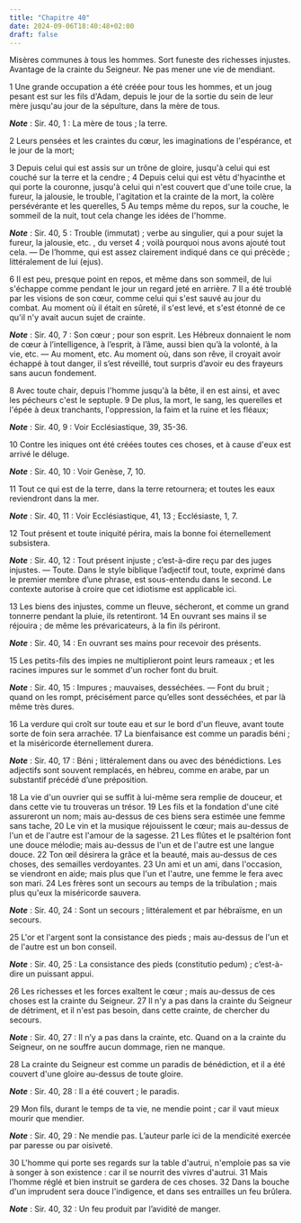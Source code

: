 ```yaml
---
title: "Chapitre 40"
date: 2024-09-06T18:40:48+02:00
draft: false
---
```



Misères communes à tous les hommes.
Sort funeste des richesses injustes.
Avantage de la crainte du Seigneur.
Ne pas mener une vie de mendiant.


1 Une grande occupation a été créée pour tous les hommes, et un joug pesant est sur les fils d'Adam, depuis le jour de la sortie du sein de leur mère jusqu'au jour de la sépulture, dans la mère de tous.

***Note*** :  Sir. 40, 1 : La mère de tous ; la terre.

2 Leurs pensées et les craintes du cœur, les imaginations de l'espérance, et le jour de la mort;


3 Depuis celui qui est assis sur un trône de gloire, jusqu'à celui qui est couché sur la terre et la cendre ; 4 Depuis celui qui est vêtu d'hyacinthe et qui porte la couronne, jusqu'à celui qui n'est couvert que d'une toile crue, la fureur, la jalousie, le trouble, l'agitation et la crainte de la mort, la colère persévérante et les querelles, 5 Au temps même du repos, sur la couche, le sommeil de la nuit, tout cela change les idées de l'homme.

***Note*** :  Sir. 40, 5 : Trouble (immutat) ; verbe au singulier, qui a pour sujet la fureur, la jalousie, etc. , du verset 4 ; voilà pourquoi nous avons ajouté tout cela. ― De l’homme, qui est assez clairement indiqué dans ce qui précède ; littéralement de lui (ejus).

6 Il est peu, presque point en repos, et même dans son sommeil, de lui s'échappe comme pendant le jour un regard jeté en arrière. 7 Il a été troublé par les visions de son cœur, comme celui qui s'est sauvé au jour du combat. Au moment où il était en sûreté, il s'est levé, et s'est étonné de ce qu'il n'y avait aucun sujet de crainte.

***Note*** :  Sir. 40, 7 : Son cœur ; pour son esprit. Les Hébreux donnaient le nom de cœur à l’intelligence, à l’esprit, à l’âme, aussi bien qu’à la volonté, à la vie, etc. ― Au moment, etc. Au moment où, dans son rêve, il croyait avoir échappé à tout danger, il s’est réveillé, tout surpris d’avoir eu des frayeurs sans aucun fondement.

8 Avec toute chair, depuis l'homme jusqu'à la bête, il en est ainsi, et avec les pécheurs c'est le septuple. 9 De plus, la mort, le sang, les querelles et l'épée à deux tranchants, l'oppression, la faim et la ruine et les fléaux;

***Note*** :  Sir. 40, 9 : Voir Ecclésiastique, 39, 35-36.

10 Contre les iniques ont été créées toutes ces choses, et à cause d'eux est arrivé le déluge.

***Note*** :  Sir. 40, 10 : Voir Genèse, 7, 10.


11 Tout ce qui est de la terre, dans la terre retournera; et toutes les eaux reviendront dans la mer.

***Note*** :  Sir. 40, 11 : Voir Ecclésiastique, 41, 13 ; Ecclésiaste, 1, 7.

12 Tout présent et toute iniquité périra, mais la bonne foi éternellement subsistera.

***Note*** :  Sir. 40, 12 : Tout présent injuste ; c’est-à-dire reçu par des juges injustes. ― Toute. Dans le style biblique l’adjectif tout, toute, exprimé dans le premier membre d’une phrase, est sous-entendu dans le second. Le contexte autorise à croire que cet idiotisme est applicable ici.

13 Les biens des injustes, comme un fleuve, sécheront, et comme un grand tonnerre pendant la pluie, ils retentiront. 14 En ouvrant ses mains il se réjouira ; de même les prévaricateurs, à la fin ils périront.

***Note*** :  Sir. 40, 14 : En ouvrant ses mains pour recevoir des présents.

15 Les petits-fils des impies ne multiplieront point leurs rameaux ; et les racines impures sur le sommet d'un rocher font du bruit.

***Note*** :  Sir. 40, 15 : Impures ; mauvaises, desséchées. ― Font du bruit ; quand on les rompt, précisément parce qu’elles sont desséchées, et par là même très dures.

16 La verdure qui croît sur toute eau et sur le bord d'un fleuve, avant toute sorte de foin sera arrachée. 17 La bienfaisance est comme un paradis béni ; et la miséricorde éternellement durera.

***Note*** :  Sir. 40, 17 : Béni ; littéralement dans ou avec des bénédictions. Les adjectifs sont souvent remplacés, en hébreu, comme en arabe, par un substantif précédé d’une préposition.


18 La vie d'un ouvrier qui se suffit à lui-même sera remplie de douceur, et dans cette vie tu trouveras un trésor. 19 Les fils et la fondation d'une cité assureront un nom; mais au-dessus de ces biens sera estimée une femme sans tache, 20 Le vin et la musique réjouissent le cœur; mais au-dessus de l'un et de l'autre est l'amour de la sagesse. 21 Les flûtes et le psaltérion font une douce mélodie; mais au-dessus de l'un et de l'autre est une langue douce. 22 Ton œil désirera la grâce et la beauté, mais au-dessus de ces choses, des semailles verdoyantes. 23 Un ami et un ami, dans l'occasion, se viendront en aide; mais plus que l'un et l'autre, une femme le fera avec son mari. 24 Les frères sont un secours au temps de la tribulation ; mais plus qu'eux la miséricorde sauvera.

***Note*** :  Sir. 40, 24 : Sont un secours ; littéralement et par hébraïsme, en un secours.

25 L'or et l'argent sont la consistance des pieds ; mais au-dessus de l'un et de l'autre est un bon conseil.

***Note*** :  Sir. 40, 25 : La consistance des pieds (constitutio pedum) ; c’est-à-dire un puissant appui.

26 Les richesses et les forces exaltent le cœur ; mais au-dessus de ces choses est la crainte du Seigneur. 27 Il n'y a pas dans la crainte du Seigneur de détriment, et il n'est pas besoin, dans cette crainte, de chercher du secours.

***Note*** :  Sir. 40, 27 : Il n’y a pas dans la crainte, etc. Quand on a la crainte du Seigneur, on ne souffre aucun dommage, rien ne manque.


28 La crainte du Seigneur est comme un paradis de bénédiction, et il a été couvert d'une gloire au-dessus de toute gloire.

***Note*** :  Sir. 40, 28 : Il a été couvert ; le paradis.

29 Mon fils, durant le temps de ta vie, ne mendie point ; car il vaut mieux mourir que mendier.

***Note*** :  Sir. 40, 29 : Ne mendie pas. L’auteur parle ici de la mendicité exercée par paresse ou par oisiveté.

30 L'homme qui porte ses regards sur la table d'autrui, n'emploie pas sa vie à songer à son existence : car il se nourrit des vivres d'autrui. 31 Mais l'homme réglé et bien instruit se gardera de ces choses. 32 Dans la bouche d'un imprudent sera douce l'indigence, et dans ses entrailles un feu brûlera.

***Note*** :  Sir. 40, 32 : Un feu produit par l’avidité de manger.

